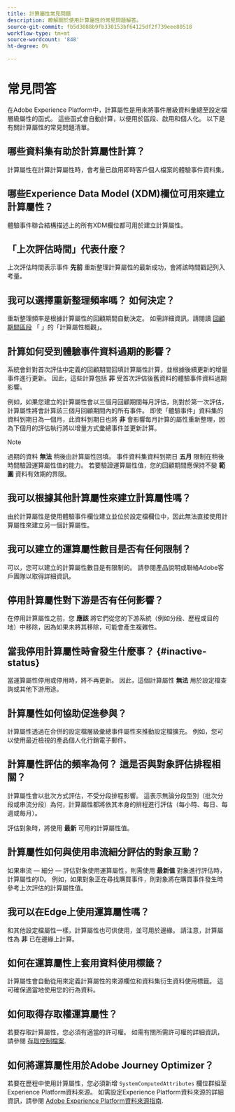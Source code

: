```yaml
---
title: 計算屬性常見問題
description: 瞭解關於使用計算屬性的常見問題解答。
source-git-commit: fb5d3088b9fb330153bf64125df2f739eee80518
workflow-type: tm+mt
source-wordcount: '848'
ht-degree: 0%

---
```



# 常見問答

在Adobe Experience Platform中，計算屬性是用來將事件層級資料彙總至設定檔層級屬性的函式。 這些函式會自動計算，以便用於區段、啟用和個人化。 以下是有關計算屬性的常見問題清單。

## 哪些資料集有助於計算屬性計算？

計算屬性在計算計算屬性時，會考量已啟用即時客戶個人檔案的體驗事件資料集。

## 哪些Experience Data Model (XDM)欄位可用來建立計算屬性？

體驗事件聯合結構描述上的所有XDM欄位都可用於建立計算屬性。

## 「上次評估時間」代表什麼？

上次評估時間表示事件 **先前** 重新整理計算屬性的最新成功，會將該時間戳記列入考量。

## 我可以選擇重新整理頻率嗎？ 如何決定？

重新整理頻率是根據計算屬性的回顧期間自動決定。 如需詳細資訊，請閱讀 [回顧期間區段](./overview.md#lookback-periods) 「 」的「計算屬性概觀」。

## 計算如何受到體驗事件資料過期的影響？

系統會針對首次評估中定義的回顧期間回填計算屬性計算，並根據後續更新的增量事件進行更新。 因此，這些計算包括 **非** 受首次評估後舊資料的體驗事件資料過期影響。

例如，如果您建立的計算屬性會以三個月回顧期間每月評估，則對於第一次評估，計算屬性將會計算該三個月回顧期間內的所有事件。 即使「體驗事件」資料集的資料到期日為一個月，此資料到期日也將 **非** 會影響每月計算的屬性重新整理，因為下個月的評估執行將以增量方式彙總事件並更新計算。

>[!NOTE]
>
>過期的資料 **無法** 稍後由計算屬性回填。 事件資料集資料到期日 **五月** 限制在稍後時間驗證運算屬性值的能力。 若要驗證運算屬性值，您的回顧期間應保持不變 **範圍** 資料有效期的界限。

## 我可以根據其他計算屬性來建立計算屬性嗎？

由於計算屬性是使用體驗事件欄位建立並位於設定檔欄位中，因此無法直接使用計算屬性來建立另一個計算屬性。

## 我可以建立的運算屬性數目是否有任何限制？

可以，您可以建立的計算屬性數目是有限制的。 請參閱產品說明或聯絡Adobe客戶團隊以取得詳細資訊。

## 停用計算屬性對下游是否有任何影響？

在停用計算屬性之前，您 **應該** 將它們從您的下游系統（例如分段、歷程或目的地）中移除，因為如果未將其移除，可能會產生複雜性。

## 當我停用計算屬性時會發生什麼事？ {#inactive-status}

當運算屬性停用或停用時，將不再更新。 因此，這個計算屬性 **無法** 用於設定檔查詢或其他下游用途。

## 計算屬性如何協助促進參與？

計算屬性透過在合併的設定檔層級彙總事件屬性來推動設定檔擴充。 例如，您可以使用最近檢視的產品個人化行銷電子郵件。

## 計算屬性評估的頻率為何？ 這是否與對象評估排程相關？

計算屬性會以批次方式評估，不受分段排程影響。 這表示無論分段型別（批次分段或串流分段）為何，計算屬性都將依其本身的排程進行評估（每小時、每日、每週或每月）。

評估對象時，將使用 **最新** 可用的計算屬性值。

## 計算屬性如何與使用串流細分評估的對象互動？

如果串流 — 細分 — 評估對象使用運算屬性，則需使用 **最新值** 對象進行評估時，計算屬性的ID。 例如，如果對象正在尋找購買事件，則對象將在購買事件發生時參考上次評估的計算屬性值。

## 我可以在Edge上使用運算屬性嗎？

和其他設定檔屬性一樣，計算屬性也可供使用，並可用於邊緣。 請注意，計算屬性為 **非** 已在邊緣上計算。

## 如何在運算屬性上套用資料使用標籤？

計算屬性會自動從用來定義計算屬性的來源欄位和資料集衍生資料使用標籤。 這可確保適當地使用您的行為資料。

## 如何取得存取權運算屬性？

若要存取計算屬性，您必須有適當的許可權。 如需有關所需許可權的詳細資訊，請參閱 [存取控制檔案](../../access-control/home.md).

## 如何將運算屬性用於Adobe Journey Optimizer？

若要在歷程中使用計算屬性，您必須新增 `SystemComputedAttributes` 欄位群組至Experience Platform資料來源。 如需設定Experience Platform資料來源的詳細資訊，請參閱 [Adobe Experience Platform資料來源指南](https://experienceleague.adobe.com/docs/journey-optimizer/using/configuration/configure-journeys/data-source-journeys/adobe-experience-platform-data-source.html?lang=en).
